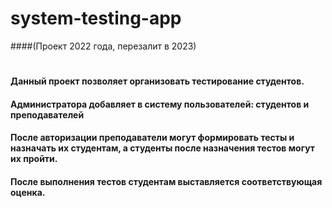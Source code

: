 # system-testing-app
####(Проект 2022 года, перезалит в 2023)
#
#### Данный проект позволяет организовать тестирование студентов.
#### Администратора добавляет в систему пользователей: студентов и преподавателей
#### После авторизации преподаватели могут формировать тесты и назначать их студентам, а студенты после назначения тестов могут их пройти. 
#### После выполнения тестов студентам выставляется соответствующая оценка.
